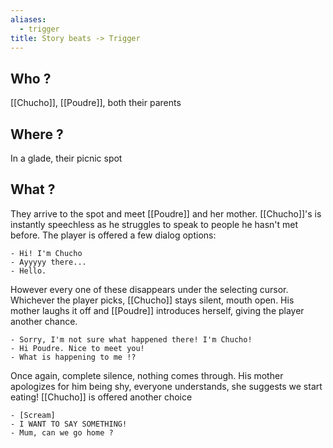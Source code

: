 ```yaml
---
aliases:
  - trigger
title: Story beats -> Trigger
---
```

## Who ?
[[Chucho]], [[Poudre]], both their parents
## Where ?
In a glade, their picnic spot
## What ?
They arrive to the spot and meet [[Poudre]] and her mother. [[Chucho]]'s is instantly speechless as he struggles to speak to people he hasn't met before. The player is offered a few dialog options: 

	- Hi! I'm Chucho
	- Ayyyyy there...
	- Hello.

However every one of these disappears under the selecting cursor. Whichever the player picks, [[Chucho]] stays silent, mouth open. His mother laughs it off and [[Poudre]] introduces herself, giving the player another chance.

	- Sorry, I'm not sure what happened there! I'm Chucho!
	- Hi Poudre. Nice to meet you!
	- What is happening to me !?

Once again, complete silence, nothing comes through. His mother apologizes for him being shy, everyone understands, she suggests we start eating! [[Chucho]] is offered another choice

	- [Scream]
	- I WANT TO SAY SOMETHING!
	- Mum, can we go home ?